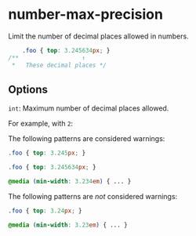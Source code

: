 # number-max-precision

Limit the number of decimal places allowed in numbers.

```css
    .foo { top: 3.245634px; }
/**                  ↑
 *   These decimal places */
```

## Options

`int`: Maximum number of decimal places allowed.

For example, with `2`:

The following patterns are considered warnings:

```css
.foo { top: 3.245px; }
```

```css
.foo { top: 3.245634px; }
```

```css
@media (min-width: 3.234em) { ... }
```

The following patterns are *not* considered warnings:

```css
.foo { top: 3.24px; }
```

```css
@media (min-width: 3.23em) { ... }
```
